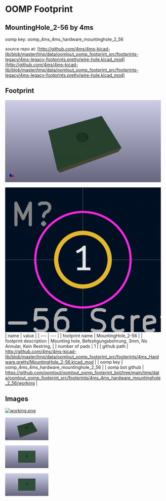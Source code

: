 # OOMP Footprint  
## MountingHole_2-56  by 4ms  
  
oomp key: oomp_4ms_4ms_hardware_mountinghole_2_56  
  
source repo at: [http://github.com/4ms/4ms-kicad-lib/blob/master/tmp/data/oomlout_oomp_footprint_src/footprints-legacy/4ms-legacy-footprints.pretty/wire-hole.kicad_mod](http://github.com/4ms/4ms-kicad-lib/blob/master/tmp/data/oomlout_oomp_footprint_src/footprints-legacy/4ms-legacy-footprints.pretty/wire-hole.kicad_mod)  
## Footprint  
  
[![working_kicad_pcb_3d.png](working_kicad_pcb_3d_600.png)](working_kicad_pcb_3d.png)  
  
[![working.png](working_600.png)](working.png)  
| name | value | 
| --- | --- | 
| footprint name | MountingHole_2-56 | 
| footprint description | Mounting hole, Befestigungsbohrung, 3mm, No Annular, Kein Restring, | 
| number of pads | 1 | 
| github path | http://github.com/4ms/4ms-kicad-lib/blob/master/tmp/data/oomlout_oomp_footprint_src/footprints/4ms_Hardware.pretty/MountingHole_2-56.kicad_mod | 
| oomp key | oomp_4ms_4ms_hardware_mountinghole_2_56 | 
| oomp bot github | https://github.com/oomlout/oomlout_oomp_footprint_bot/tree/main/tmp/data/oomlout_oomp_footprint_src/footprints/4ms_4ms_hardware_mountinghole_2_56/working | 
## Images  
  
[![working.png](working_140.png)](working.png)  
  
[![working_kicad_pcb_3d.png](working_kicad_pcb_3d_140.png)](working_kicad_pcb_3d.png)  
  
[![working_kicad_pcb_3d_back.png](working_kicad_pcb_3d_back_140.png)](working_kicad_pcb_3d_back.png)  
  
[![working_kicad_pcb_3d_front.png](working_kicad_pcb_3d_front_140.png)](working_kicad_pcb_3d_front.png)  
